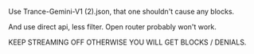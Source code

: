 Use Trance-Gemini-V1 (2).json, that one shouldn't cause any blocks.

And use direct api, less filter. Open router probably won't work.

KEEP STREAMING OFF OTHERWISE YOU WILL GET BLOCKS / DENIALS.

